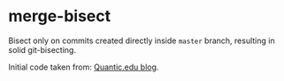 # merge-bisect
Bisect only on commits created directly inside `master` branch, resulting in solid git-bisecting.

Initial code taken from: [Quantic.edu blog](https://blog.quantic.edu/2015/02/03/git-bisect-debugging-with-feature-branches/).
